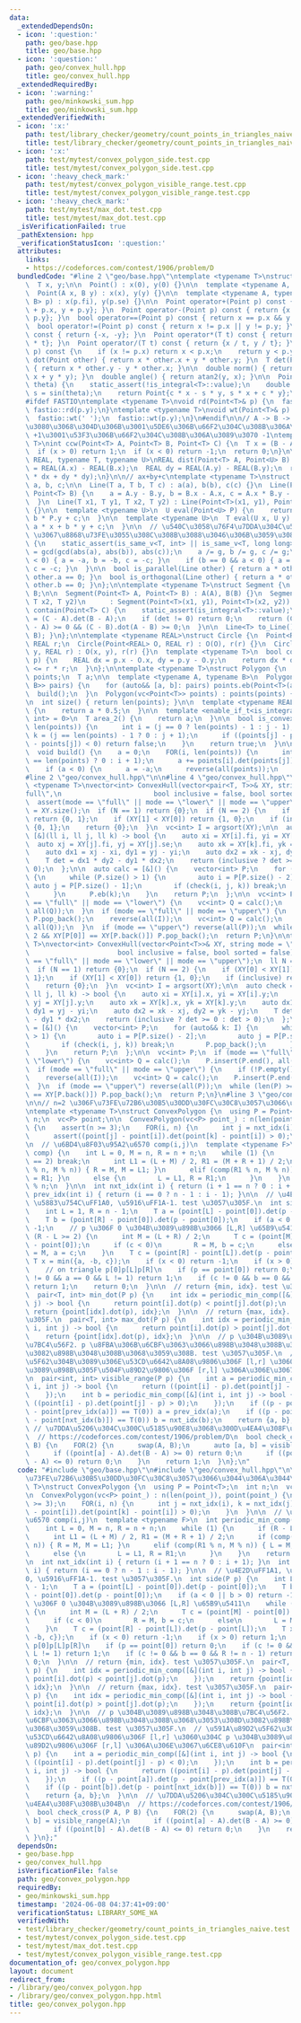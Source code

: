 ```yaml
---
data:
  _extendedDependsOn:
  - icon: ':question:'
    path: geo/base.hpp
    title: geo/base.hpp
  - icon: ':question:'
    path: geo/convex_hull.hpp
    title: geo/convex_hull.hpp
  _extendedRequiredBy:
  - icon: ':warning:'
    path: geo/minkowski_sum.hpp
    title: geo/minkowski_sum.hpp
  _extendedVerifiedWith:
  - icon: ':x:'
    path: test/library_checker/geometry/count_points_in_triangles_naive.test.cpp
    title: test/library_checker/geometry/count_points_in_triangles_naive.test.cpp
  - icon: ':x:'
    path: test/mytest/convex_polygon_side.test.cpp
    title: test/mytest/convex_polygon_side.test.cpp
  - icon: ':heavy_check_mark:'
    path: test/mytest/convex_polygon_visible_range.test.cpp
    title: test/mytest/convex_polygon_visible_range.test.cpp
  - icon: ':heavy_check_mark:'
    path: test/mytest/max_dot.test.cpp
    title: test/mytest/max_dot.test.cpp
  _isVerificationFailed: true
  _pathExtension: hpp
  _verificationStatusIcon: ':question:'
  attributes:
    links:
    - https://codeforces.com/contest/1906/problem/D
  bundledCode: "#line 2 \"geo/base.hpp\"\ntemplate <typename T>\nstruct Point {\n\
    \  T x, y;\n\n  Point() : x(0), y(0) {}\n\n  template <typename A, typename B>\n\
    \  Point(A x, B y) : x(x), y(y) {}\n\n  template <typename A, typename B>\n  Point(pair<A,\
    \ B> p) : x(p.fi), y(p.se) {}\n\n  Point operator+(Point p) const { return {x\
    \ + p.x, y + p.y}; }\n  Point operator-(Point p) const { return {x - p.x, y -\
    \ p.y}; }\n  bool operator==(Point p) const { return x == p.x && y == p.y; }\n\
    \  bool operator!=(Point p) const { return x != p.x || y != p.y; }\n  Point operator-()\
    \ const { return {-x, -y}; }\n  Point operator*(T t) const { return {x * t, y\
    \ * t}; }\n  Point operator/(T t) const { return {x / t, y / t}; }\n\n  bool operator<(Point\
    \ p) const {\n    if (x != p.x) return x < p.x;\n    return y < p.y;\n  }\n  T\
    \ dot(Point other) { return x * other.x + y * other.y; }\n  T det(Point other)\
    \ { return x * other.y - y * other.x; }\n\n  double norm() { return sqrtl(x *\
    \ x + y * y); }\n  double angle() { return atan2(y, x); }\n\n  Point rotate(double\
    \ theta) {\n    static_assert(!is_integral<T>::value);\n    double c = cos(theta),\
    \ s = sin(theta);\n    return Point{c * x - s * y, s * x + c * y};\n  }\n};\n\n\
    #ifdef FASTIO\ntemplate <typename T>\nvoid rd(Point<T>& p) {\n  fastio::rd(p.x),\
    \ fastio::rd(p.y);\n}\ntemplate <typename T>\nvoid wt(Point<T>& p) {\n  fastio::wt(p.x);\n\
    \  fastio::wt(' ');\n  fastio::wt(p.y);\n}\n#endif\n\n// A -> B -> C \u3068\u9032\
    \u3080\u3068\u304D\u306B\u3001\u5DE6\u306B\u66F2\u304C\u308B\u306A\u3089\u3070\
    \ +1\u3001\u53F3\u306B\u66F2\u304C\u308B\u306A\u3089\u3070 -1\ntemplate <typename\
    \ T>\nint ccw(Point<T> A, Point<T> B, Point<T> C) {\n  T x = (B - A).det(C - A);\n\
    \  if (x > 0) return 1;\n  if (x < 0) return -1;\n  return 0;\n}\n\ntemplate <typename\
    \ REAL, typename T, typename U>\nREAL dist(Point<T> A, Point<U> B) {\n  REAL dx\
    \ = REAL(A.x) - REAL(B.x);\n  REAL dy = REAL(A.y) - REAL(B.y);\n  return sqrt(dx\
    \ * dx + dy * dy);\n}\n\n// ax+by+c\ntemplate <typename T>\nstruct Line {\n  T\
    \ a, b, c;\n\n  Line(T a, T b, T c) : a(a), b(b), c(c) {}\n  Line(Point<T> A,\
    \ Point<T> B) {\n    a = A.y - B.y, b = B.x - A.x, c = A.x * B.y - A.y * B.x;\n\
    \  }\n  Line(T x1, T y1, T x2, T y2) : Line(Point<T>(x1, y1), Point<T>(x2, y2))\
    \ {}\n\n  template <typename U>\n  U eval(Point<U> P) {\n    return a * P.x +\
    \ b * P.y + c;\n  }\n\n  template <typename U>\n  T eval(U x, U y) {\n    return\
    \ a * x + b * y + c;\n  }\n\n  // \u540C\u3058\u76F4\u7DDA\u304C\u540C\u3058 a,b,c\
    \ \u3067\u8868\u73FE\u3055\u308C\u308B\u3088\u3046\u306B\u3059\u308B\n  void normalize()\
    \ {\n    static_assert(is_same_v<T, int> || is_same_v<T, long long>);\n    T g\
    \ = gcd(gcd(abs(a), abs(b)), abs(c));\n    a /= g, b /= g, c /= g;\n    if (b\
    \ < 0) { a = -a, b = -b, c = -c; }\n    if (b == 0 && a < 0) { a = -a, b = -b,\
    \ c = -c; }\n  }\n\n  bool is_parallel(Line other) { return a * other.b - b *\
    \ other.a == 0; }\n  bool is_orthogonal(Line other) { return a * other.a + b *\
    \ other.b == 0; }\n};\n\ntemplate <typename T>\nstruct Segment {\n  Point<T> A,\
    \ B;\n\n  Segment(Point<T> A, Point<T> B) : A(A), B(B) {}\n  Segment(T x1, T y1,\
    \ T x2, T y2)\n      : Segment(Point<T>(x1, y1), Point<T>(x2, y2)) {}\n\n  bool\
    \ contain(Point<T> C) {\n    static_assert(is_integral<T>::value);\n    T det\
    \ = (C - A).det(B - A);\n    if (det != 0) return 0;\n    return (C - A).dot(B\
    \ - A) >= 0 && (C - B).dot(A - B) >= 0;\n  }\n\n  Line<T> to_Line() { return Line(A,\
    \ B); }\n};\n\ntemplate <typename REAL>\nstruct Circle {\n  Point<REAL> O;\n \
    \ REAL r;\n  Circle(Point<REAL> O, REAL r) : O(O), r(r) {}\n  Circle(REAL x, REAL\
    \ y, REAL r) : O(x, y), r(r) {}\n  template <typename T>\n  bool contain(Point<T>\
    \ p) {\n    REAL dx = p.x - O.x, dy = p.y - O.y;\n    return dx * dx + dy * dy\
    \ <= r * r;\n  }\n};\n\ntemplate <typename T>\nstruct Polygon {\n  vc<Point<T>>\
    \ points;\n  T a;\n\n  template <typename A, typename B>\n  Polygon(vc<pair<A,\
    \ B>> pairs) {\n    for (auto&& [a, b]: pairs) points.eb(Point<T>(a, b));\n  \
    \  build();\n  }\n  Polygon(vc<Point<T>> points) : points(points) { build(); }\n\
    \n  int size() { return len(points); }\n\n  template <typename REAL>\n  REAL area()\
    \ {\n    return a * 0.5;\n  }\n\n  template <enable_if_t<is_integral<T>::value,\
    \ int> = 0>\n  T area_2() {\n    return a;\n  }\n\n  bool is_convex() {\n    FOR(j,\
    \ len(points)) {\n      int i = (j == 0 ? len(points) - 1 : j - 1);\n      int\
    \ k = (j == len(points) - 1 ? 0 : j + 1);\n      if ((points[j] - points[i]).det(points[k]\
    \ - points[j]) < 0) return false;\n    }\n    return true;\n  }\n\nprivate:\n\
    \  void build() {\n    a = 0;\n    FOR(i, len(points)) {\n      int j = (i + 1\
    \ == len(points) ? 0 : i + 1);\n      a += points[i].det(points[j]);\n    }\n\
    \    if (a < 0) {\n      a = -a;\n      reverse(all(points));\n    }\n  }\n};\n\
    #line 2 \"geo/convex_hull.hpp\"\n\n#line 4 \"geo/convex_hull.hpp\"\n\ntemplate\
    \ <typename T>\nvector<int> ConvexHull(vector<pair<T, T>>& XY, string mode = \"\
    full\",\n                       bool inclusive = false, bool sorted = false) {\n\
    \  assert(mode == \"full\" || mode == \"lower\" || mode == \"upper\");\n  ll N\
    \ = XY.size();\n  if (N == 1) return {0};\n  if (N == 2) {\n    if (XY[0] < XY[1])\
    \ return {0, 1};\n    if (XY[1] < XY[0]) return {1, 0};\n    if (inclusive) return\
    \ {0, 1};\n    return {0};\n  }\n  vc<int> I = argsort(XY);\n\n  auto check =\
    \ [&](ll i, ll j, ll k) -> bool {\n    auto xi = XY[i].fi, yi = XY[i].se;\n  \
    \  auto xj = XY[j].fi, yj = XY[j].se;\n    auto xk = XY[k].fi, yk = XY[k].se;\n\
    \    auto dx1 = xj - xi, dy1 = yj - yi;\n    auto dx2 = xk - xj, dy2 = yk - yj;\n\
    \    T det = dx1 * dy2 - dy1 * dx2;\n    return (inclusive ? det >= 0 : det >\
    \ 0);\n  };\n\n  auto calc = [&]() {\n    vector<int> P;\n    for (auto&& k: I)\
    \ {\n      while (P.size() > 1) {\n        auto i = P[P.size() - 2];\n       \
    \ auto j = P[P.size() - 1];\n        if (check(i, j, k)) break;\n        P.pop_back();\n\
    \      }\n      P.eb(k);\n    }\n    return P;\n  };\n\n  vc<int> P;\n  if (mode\
    \ == \"full\" || mode == \"lower\") {\n    vc<int> Q = calc();\n    P.insert(P.end(),\
    \ all(Q));\n  }\n  if (mode == \"full\" || mode == \"upper\") {\n    if (!P.empty())\
    \ P.pop_back();\n    reverse(all(I));\n    vc<int> Q = calc();\n    P.insert(P.end(),\
    \ all(Q));\n  }\n  if (mode == \"upper\") reverse(all(P));\n  while (len(P) >=\
    \ 2 && XY[P[0]] == XY[P.back()]) P.pop_back();\n  return P;\n}\n\ntemplate <typename\
    \ T>\nvector<int> ConvexHull(vector<Point<T>>& XY, string mode = \"full\",\n \
    \                      bool inclusive = false, bool sorted = false) {\n  assert(mode\
    \ == \"full\" || mode == \"lower\" || mode == \"upper\");\n  ll N = XY.size();\n\
    \  if (N == 1) return {0};\n  if (N == 2) {\n    if (XY[0] < XY[1]) return {0,\
    \ 1};\n    if (XY[1] < XY[0]) return {1, 0};\n    if (inclusive) return {0, 1};\n\
    \    return {0};\n  }\n  vc<int> I = argsort(XY);\n\n  auto check = [&](ll i,\
    \ ll j, ll k) -> bool {\n    auto xi = XY[i].x, yi = XY[i].y;\n    auto xj = XY[j].x,\
    \ yj = XY[j].y;\n    auto xk = XY[k].x, yk = XY[k].y;\n    auto dx1 = xj - xi,\
    \ dy1 = yj - yi;\n    auto dx2 = xk - xj, dy2 = yk - yj;\n    T det = dx1 * dy2\
    \ - dy1 * dx2;\n    return (inclusive ? det >= 0 : det > 0);\n  };\n\n  auto calc\
    \ = [&]() {\n    vector<int> P;\n    for (auto&& k: I) {\n      while (P.size()\
    \ > 1) {\n        auto i = P[P.size() - 2];\n        auto j = P[P.size() - 1];\n\
    \        if (check(i, j, k)) break;\n        P.pop_back();\n      }\n      P.eb(k);\n\
    \    }\n    return P;\n  };\n\n  vc<int> P;\n  if (mode == \"full\" || mode ==\
    \ \"lower\") {\n    vc<int> Q = calc();\n    P.insert(P.end(), all(Q));\n  }\n\
    \  if (mode == \"full\" || mode == \"upper\") {\n    if (!P.empty()) P.pop_back();\n\
    \    reverse(all(I));\n    vc<int> Q = calc();\n    P.insert(P.end(), all(Q));\n\
    \  }\n  if (mode == \"upper\") reverse(all(P));\n  while (len(P) >= 2 && XY[P[0]]\
    \ == XY[P.back()]) P.pop_back();\n  return P;\n}\n#line 3 \"geo/convex_polygon.hpp\"\
    \n\n// n=2 \u306F\u73FE\u72B6\u30B5\u30DD\u30FC\u30C8\u3057\u3066\u3044\u306A\u3044\
    \ntemplate <typename T>\nstruct ConvexPolygon {\n  using P = Point<T>;\n  int\
    \ n;\n  vc<P> point;\n\n  ConvexPolygon(vc<P> point_) : n(len(point_)), point(point_)\
    \ {\n    assert(n >= 3);\n    FOR(i, n) {\n      int j = nxt_idx(i), k = nxt_idx(j);\n\
    \      assert((point[j] - point[i]).det(point[k] - point[i]) > 0);\n    }\n  }\n\
    \n  // \u6BD4\u8F03\u95A2\u6570 comp(i,j)\n  template <typename F>\n  int periodic_min_comp(F\
    \ comp) {\n    int L = 0, M = n, R = n + n;\n    while (1) {\n      if (R - L\
    \ == 2) break;\n      int L1 = (L + M) / 2, R1 = (M + R + 1) / 2;\n      if (comp(L1\
    \ % n, M % n)) { R = M, M = L1; }\n      elif (comp(R1 % n, M % n)) { L = M, M\
    \ = R1; }\n      else {\n        L = L1, R = R1;\n      }\n    }\n    return M\
    \ % n;\n  }\n\n  int nxt_idx(int i) { return (i + 1 == n ? 0 : i + 1); }\n  int\
    \ prev_idx(int i) { return (i == 0 ? n - 1 : i - 1); }\n\n  // \u4E2D\uFF1A1,\
    \ \u5883\u754C\uFF1A0, \u5916\uFF1A-1. test \u3057\u305F.\n  int side(P p) {\n\
    \    int L = 1, R = n - 1;\n    T a = (point[L] - point[0]).det(p - point[0]);\n\
    \    T b = (point[R] - point[0]).det(p - point[0]);\n    if (a < 0 || b > 0) return\
    \ -1;\n    // p \u306F 0 \u304B\u3089\u898B\u3066 [L,R] \u65B9\u5411\n    while\
    \ (R - L >= 2) {\n      int M = (L + R) / 2;\n      T c = (point[M] - point[0]).det(p\
    \ - point[0]);\n      if (c < 0)\n        R = M, b = c;\n      else\n        L\
    \ = M, a = c;\n    }\n    T c = (point[R] - point[L]).det(p - point[L]);\n   \
    \ T x = min({a, -b, c});\n    if (x < 0) return -1;\n    if (x > 0) return 1;\n\
    \    // on triangle p[0]p[L]p[R]\n    if (p == point[0]) return 0;\n    if (c\
    \ != 0 && a == 0 && L != 1) return 1;\n    if (c != 0 && b == 0 && R != n - 1)\
    \ return 1;\n    return 0;\n  }\n\n  // return {min, idx}. test \u3057\u305F.\n\
    \  pair<T, int> min_dot(P p) {\n    int idx = periodic_min_comp([&](int i, int\
    \ j) -> bool {\n      return point[i].dot(p) < point[j].dot(p);\n    });\n   \
    \ return {point[idx].dot(p), idx};\n  }\n\n  // return {max, idx}. test \u3057\
    \u305F.\n  pair<T, int> max_dot(P p) {\n    int idx = periodic_min_comp([&](int\
    \ i, int j) -> bool {\n      return point[i].dot(p) > point[j].dot(p);\n    });\n\
    \    return {point[idx].dot(p), idx};\n  }\n\n  // p \u304B\u3089\u898B\u3048\u308B\
    \u7BC4\u56F2. p \u8FBA\u306B\u6CBF\u3063\u3066\u898B\u3048\u308B\u3068\u3053\u308D\
    \u3082\u898B\u3048\u308B\u3068\u3059\u308B. test \u3057\u305F.\n  // \u591A\u89D2\
    \u5F62\u304B\u3089\u306E\u53CD\u6642\u8A08\u9806\u306F [l,r] \u3060\u304C p \u304B\
    \u3089\u898B\u305F\u504F\u89D2\u9806\u306F [r,l] \u306A\u306E\u3067\u6CE8\u610F\
    \n  pair<int, int> visible_range(P p) {\n    int a = periodic_min_comp([&](int\
    \ i, int j) -> bool {\n      return ((point[i] - p).det(point[j] - p) < 0);\n\
    \    });\n    int b = periodic_min_comp([&](int i, int j) -> bool {\n      return\
    \ ((point[i] - p).det(point[j] - p) > 0);\n    });\n    if ((p - point[a]).det(p\
    \ - point[prev_idx(a)]) == T(0)) a = prev_idx(a);\n    if ((p - point[b]).det(p\
    \ - point[nxt_idx(b)]) == T(0)) b = nxt_idx(b);\n    return {a, b};\n  }\n\n \
    \ // \u7DDA\u5206\u304C\u300C\u5185\u90E8\u3068\u300D\u4EA4\u308F\u308B\u304B\n\
    \  // https://codeforces.com/contest/1906/problem/D\n  bool check_cross(P A, P\
    \ B) {\n    FOR(2) {\n      swap(A, B);\n      auto [a, b] = visible_range(A);\n\
    \      if ((point[a] - A).det(B - A) >= 0) return 0;\n      if ((point[b] - A).det(B\
    \ - A) <= 0) return 0;\n    }\n    return 1;\n  }\n};\n"
  code: "#include \"geo/base.hpp\"\n#include \"geo/convex_hull.hpp\"\n\n// n=2 \u306F\
    \u73FE\u72B6\u30B5\u30DD\u30FC\u30C8\u3057\u3066\u3044\u306A\u3044\ntemplate <typename\
    \ T>\nstruct ConvexPolygon {\n  using P = Point<T>;\n  int n;\n  vc<P> point;\n\
    \n  ConvexPolygon(vc<P> point_) : n(len(point_)), point(point_) {\n    assert(n\
    \ >= 3);\n    FOR(i, n) {\n      int j = nxt_idx(i), k = nxt_idx(j);\n      assert((point[j]\
    \ - point[i]).det(point[k] - point[i]) > 0);\n    }\n  }\n\n  // \u6BD4\u8F03\u95A2\
    \u6570 comp(i,j)\n  template <typename F>\n  int periodic_min_comp(F comp) {\n\
    \    int L = 0, M = n, R = n + n;\n    while (1) {\n      if (R - L == 2) break;\n\
    \      int L1 = (L + M) / 2, R1 = (M + R + 1) / 2;\n      if (comp(L1 % n, M %\
    \ n)) { R = M, M = L1; }\n      elif (comp(R1 % n, M % n)) { L = M, M = R1; }\n\
    \      else {\n        L = L1, R = R1;\n      }\n    }\n    return M % n;\n  }\n\
    \n  int nxt_idx(int i) { return (i + 1 == n ? 0 : i + 1); }\n  int prev_idx(int\
    \ i) { return (i == 0 ? n - 1 : i - 1); }\n\n  // \u4E2D\uFF1A1, \u5883\u754C\uFF1A\
    0, \u5916\uFF1A-1. test \u3057\u305F.\n  int side(P p) {\n    int L = 1, R = n\
    \ - 1;\n    T a = (point[L] - point[0]).det(p - point[0]);\n    T b = (point[R]\
    \ - point[0]).det(p - point[0]);\n    if (a < 0 || b > 0) return -1;\n    // p\
    \ \u306F 0 \u304B\u3089\u898B\u3066 [L,R] \u65B9\u5411\n    while (R - L >= 2)\
    \ {\n      int M = (L + R) / 2;\n      T c = (point[M] - point[0]).det(p - point[0]);\n\
    \      if (c < 0)\n        R = M, b = c;\n      else\n        L = M, a = c;\n\
    \    }\n    T c = (point[R] - point[L]).det(p - point[L]);\n    T x = min({a,\
    \ -b, c});\n    if (x < 0) return -1;\n    if (x > 0) return 1;\n    // on triangle\
    \ p[0]p[L]p[R]\n    if (p == point[0]) return 0;\n    if (c != 0 && a == 0 &&\
    \ L != 1) return 1;\n    if (c != 0 && b == 0 && R != n - 1) return 1;\n    return\
    \ 0;\n  }\n\n  // return {min, idx}. test \u3057\u305F.\n  pair<T, int> min_dot(P\
    \ p) {\n    int idx = periodic_min_comp([&](int i, int j) -> bool {\n      return\
    \ point[i].dot(p) < point[j].dot(p);\n    });\n    return {point[idx].dot(p),\
    \ idx};\n  }\n\n  // return {max, idx}. test \u3057\u305F.\n  pair<T, int> max_dot(P\
    \ p) {\n    int idx = periodic_min_comp([&](int i, int j) -> bool {\n      return\
    \ point[i].dot(p) > point[j].dot(p);\n    });\n    return {point[idx].dot(p),\
    \ idx};\n  }\n\n  // p \u304B\u3089\u898B\u3048\u308B\u7BC4\u56F2. p \u8FBA\u306B\
    \u6CBF\u3063\u3066\u898B\u3048\u308B\u3068\u3053\u308D\u3082\u898B\u3048\u308B\
    \u3068\u3059\u308B. test \u3057\u305F.\n  // \u591A\u89D2\u5F62\u304B\u3089\u306E\
    \u53CD\u6642\u8A08\u9806\u306F [l,r] \u3060\u304C p \u304B\u3089\u898B\u305F\u504F\
    \u89D2\u9806\u306F [r,l] \u306A\u306E\u3067\u6CE8\u610F\n  pair<int, int> visible_range(P\
    \ p) {\n    int a = periodic_min_comp([&](int i, int j) -> bool {\n      return\
    \ ((point[i] - p).det(point[j] - p) < 0);\n    });\n    int b = periodic_min_comp([&](int\
    \ i, int j) -> bool {\n      return ((point[i] - p).det(point[j] - p) > 0);\n\
    \    });\n    if ((p - point[a]).det(p - point[prev_idx(a)]) == T(0)) a = prev_idx(a);\n\
    \    if ((p - point[b]).det(p - point[nxt_idx(b)]) == T(0)) b = nxt_idx(b);\n\
    \    return {a, b};\n  }\n\n  // \u7DDA\u5206\u304C\u300C\u5185\u90E8\u3068\u300D\
    \u4EA4\u308F\u308B\u304B\n  // https://codeforces.com/contest/1906/problem/D\n\
    \  bool check_cross(P A, P B) {\n    FOR(2) {\n      swap(A, B);\n      auto [a,\
    \ b] = visible_range(A);\n      if ((point[a] - A).det(B - A) >= 0) return 0;\n\
    \      if ((point[b] - A).det(B - A) <= 0) return 0;\n    }\n    return 1;\n \
    \ }\n};"
  dependsOn:
  - geo/base.hpp
  - geo/convex_hull.hpp
  isVerificationFile: false
  path: geo/convex_polygon.hpp
  requiredBy:
  - geo/minkowski_sum.hpp
  timestamp: '2024-06-08 04:37:41+09:00'
  verificationStatus: LIBRARY_SOME_WA
  verifiedWith:
  - test/library_checker/geometry/count_points_in_triangles_naive.test.cpp
  - test/mytest/convex_polygon_side.test.cpp
  - test/mytest/max_dot.test.cpp
  - test/mytest/convex_polygon_visible_range.test.cpp
documentation_of: geo/convex_polygon.hpp
layout: document
redirect_from:
- /library/geo/convex_polygon.hpp
- /library/geo/convex_polygon.hpp.html
title: geo/convex_polygon.hpp
---
```

